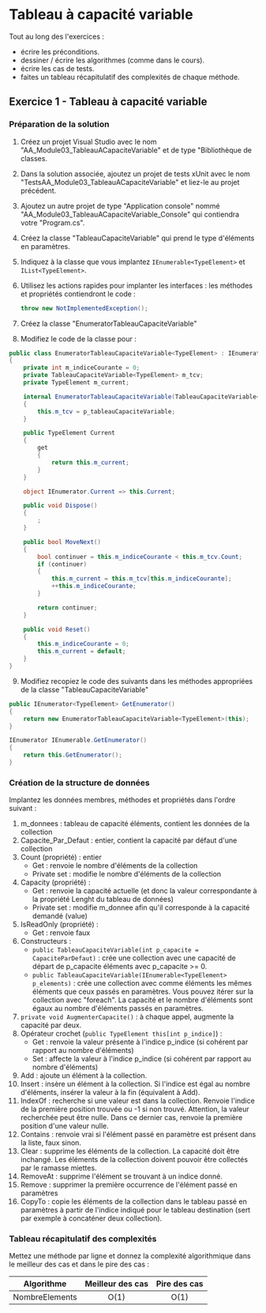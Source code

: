 # Tableau à capacité variable

Tout au long des l'exercices :

- écrire les préconditions.
- dessiner / écrire les algorithmes (comme dans le cours).
- écrire les cas de tests.
- faites un tableau récapitulatif des complexités de chaque méthode.

## Exercice 1 - Tableau à capacité variable

### Préparation de la solution

1. Créez un projet Visual Studio avec le nom "AA_Module03_TableauACapaciteVariable" et de type "Bibliothèque de classes.
2. Dans la solution associée, ajoutez un projet de tests xUnit avec le nom "TestsAA_Module03_TableauACapaciteVariable" et liez-le au projet précédent.
3. Ajoutez un autre projet de type "Application console" nommé "AA_Module03_TableauACapaciteVariable_Console" qui contiendra votre "Program.cs".
4. Créez la classe "TableauCapaciteVariable" qui prend le type d'éléments en paramètres.
5. Indiquez à la classe que vous implantez ```IEnumerable<TypeElement>``` et ```IList<TypeElement>```.
6. Utilisez les actions rapides pour implanter les interfaces : les méthodes et propriétés contiendront le code :

   ```csharp
   throw new NotImplementedException();
   ```

7. Créez la classe "EnumeratorTableauCapaciteVariable"
8. Modifiez le code de la classe pour :

```csharp
public class EnumeratorTableauCapaciteVariable<TypeElement> : IEnumerator<TypeElement>
{
    private int m_indiceCourante = 0;
    private TableauCapaciteVariable<TypeElement> m_tcv;
    private TypeElement m_current;

    internal EnumeratorTableauCapaciteVariable(TableauCapaciteVariable<TypeElement> p_tableauCapaciteVariable)
    {
        this.m_tcv = p_tableauCapaciteVariable;
    }

    public TypeElement Current
    {
        get
        {
            return this.m_current;
        }
    }

    object IEnumerator.Current => this.Current;

    public void Dispose()
    {
        ;
    }

    public bool MoveNext()
    {
        bool continuer = this.m_indiceCourante < this.m_tcv.Count;
        if (continuer)
        {
            this.m_current = this.m_tcv[this.m_indiceCourante];
            ++this.m_indiceCourante;
        }

        return continuer;
    }

    public void Reset()
    {
        this.m_indiceCourante = 0;
        this.m_current = default;
    }
}
```

9. Modifiez recopiez le code des suivants dans les méthodes appropriées de la classe "TableauCapaciteVariable"

```csharp
public IEnumerator<TypeElement> GetEnumerator()
{
    return new EnumeratorTableauCapaciteVariable<TypeElement>(this);
}

IEnumerator IEnumerable.GetEnumerator()
{
    return this.GetEnumerator();
}
```

### Création de la structure de données

Implantez les données membres, méthodes et propriétés dans l'ordre suivant :

1. m_donnees : tableau de capacité éléments, contient les données de la collection
2. Capacite_Par_Defaut : entier, contient la capacité par défaut d'une collection
3. Count (propriété) : entier
   - Get : renvoie le nombre d'éléments de la collection
   - Private set : modifie le nombre d'éléments de la collection
4. Capacity (propriété) :
   - Get : renvoie la capacité actuelle (et donc la valeur correspondante à la propriété Lenght du tableau de données)
   - Private set : modifie m_donnee afin qu'il corresponde à la capacité demandé (value)
5. IsReadOnly (propriété) :
   - Get : renvoie faux
6. Constructeurs :
   - ```public TableauCapaciteVariable(int p_capacite = CapaciteParDefaut)``` : crée une collection avec une capacité de départ de p_capacite éléments avec p_capacite >= 0.
   - ```public TableauCapaciteVariable(IEnumerable<TypeElement> p_elements)``` : crée une collection avec comme éléments les mêmes éléments que ceux passés en paramètres. Vous pouvez itérer sur la collection avec "foreach". La capacité et le nombre d'éléments sont égaux au nombre d'éléments passés en paramètres.
7. ```private void AugmenterCapacite()``` : à chaque appel, augmente la capacité par deux.
8. Opérateur crochet (```public TypeElement this[int p_indice]```) :
   - Get : renvoie la valeur présente à l'indice p_indice (si cohérent par rapport au nombre d'éléments)
   - Set : affecte la valeur à l'indice p_indice (si cohérent par rapport au nombre d'éléments)
9. Add : ajoute un élément à la collection.
10. Insert : insère un élément à la collection. Si l'indice est égal au nombre d'éléments, insérer la valeur à la fin (équivalent à Add).
11. IndexOf : recherche si une valeur est dans la collection. Renvoie l'indice de la première position trouvée ou -1 si non trouvé. Attention, la valeur recherchée peut être nulle. Dans ce dernier cas, renvoie la première position d'une valeur nulle.
12. Contains : renvoie vrai si l'élément passé en paramètre est présent dans la liste, faux sinon.
13. Clear : supprime les éléments de la collection. La capacité doit être inchangé. Les éléments de la collection doivent pouvoir être collectés par le ramasse miettes.
14. RemoveAt : supprime l'élément se trouvant à un indice donné.
15. Remove : supprimer la première occurrence de l'élément passé en paramètres
16. CopyTo : copie les éléments de la collection dans le tableau passé en paramètres à partir de l'indice indiqué pour le tableau destination (sert par exemple à concaténer deux collection).

### Tableau récapitulatif des complexités

Mettez une méthode par ligne et donnez la complexité algorithmique dans le meilleur des cas et dans le pire des cas :

|Algorithme|Meilleur des cas|Pire des cas|
|---|:-:|:-:|
|NombreElements|O(1)|O(1)|
